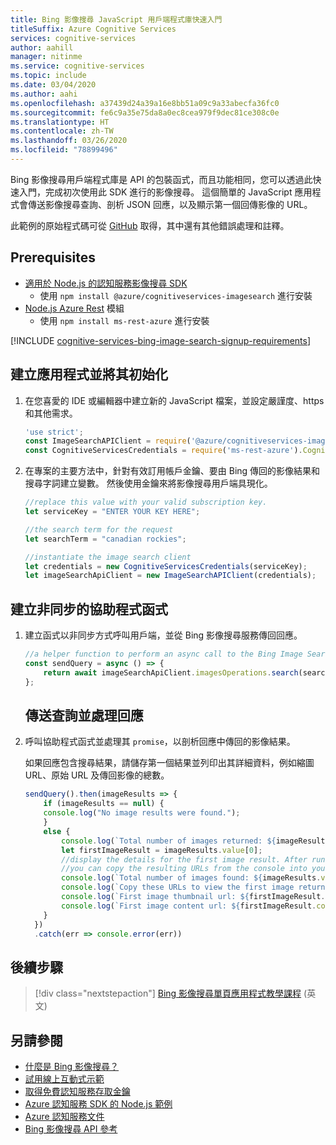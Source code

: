 ```yaml
---
title: Bing 影像搜尋 JavaScript 用戶端程式庫快速入門
titleSuffix: Azure Cognitive Services
services: cognitive-services
author: aahill
manager: nitinme
ms.service: cognitive-services
ms.topic: include
ms.date: 03/04/2020
ms.author: aahi
ms.openlocfilehash: a37439d24a39a16e8bb51a09c9a33abecfa36fc0
ms.sourcegitcommit: fe6c9a35e75da8a0ec8cea979f9dec81ce308c0e
ms.translationtype: HT
ms.contentlocale: zh-TW
ms.lasthandoff: 03/26/2020
ms.locfileid: "78899496"
---
```

Bing 影像搜尋用戶端程式庫是 API 的包裝函式，而且功能相同，您可以透過此快速入門，完成初次使用此 SDK 進行的影像搜尋。 這個簡單的 JavaScript 應用程式會傳送影像搜尋查詢、剖析 JSON 回應，以及顯示第一個回傳影像的 URL。

此範例的原始程式碼可從 [GitHub](https://github.com/Azure-Samples/cognitive-services-node-sdk-samples/blob/master/Samples/imageSearch.js) 取得，其中還有其他錯誤處理和註釋。

## <a name="prerequisites"></a>Prerequisites

* [適用於 Node.js 的認知服務影像搜尋 SDK](https://www.npmjs.com/package/@azure/cognitiveservices-imagesearch)
    * 使用 `npm install @azure/cognitiveservices-imagesearch` 進行安裝
* [Node.js Azure Rest](https://www.npmjs.com/package/ms-rest-azure) 模組
    * 使用 `npm install ms-rest-azure` 進行安裝

[!INCLUDE [cognitive-services-bing-image-search-signup-requirements](~/includes/cognitive-services-bing-image-search-signup-requirements.md)]

## <a name="create-and-initialize-the-application"></a>建立應用程式並將其初始化

1. 在您喜愛的 IDE 或編輯器中建立新的 JavaScript 檔案，並設定嚴謹度、https 和其他需求。

    ```javascript
    'use strict';
    const ImageSearchAPIClient = require('@azure/cognitiveservices-imagesearch');
    const CognitiveServicesCredentials = require('ms-rest-azure').CognitiveServicesCredentials;
    ```

2. 在專案的主要方法中，針對有效訂用帳戶金鑰、要由 Bing 傳回的影像結果和搜尋字詞建立變數。 然後使用金鑰來將影像搜尋用戶端具現化。

    ```javascript
    //replace this value with your valid subscription key.
    let serviceKey = "ENTER YOUR KEY HERE";

    //the search term for the request
    let searchTerm = "canadian rockies";

    //instantiate the image search client
    let credentials = new CognitiveServicesCredentials(serviceKey);
    let imageSearchApiClient = new ImageSearchAPIClient(credentials);

    ```

## <a name="create-an-asynchronous-helper-function"></a>建立非同步的協助程式函式

1. 建立函式以非同步方式呼叫用戶端，並從 Bing 影像搜尋服務傳回回應。
    ```javascript
    //a helper function to perform an async call to the Bing Image Search API
    const sendQuery = async () => {
        return await imageSearchApiClient.imagesOperations.search(searchTerm);
    };
    ```
   ## <a name="send-a-query-and-handle-the-response"></a>傳送查詢並處理回應

1. 呼叫協助程式函式並處理其 `promise`，以剖析回應中傳回的影像結果。

    如果回應包含搜尋結果，請儲存第一個結果並列印出其詳細資料，例如縮圖 URL、原始 URL 及傳回影像的總數。
    ```javascript
    sendQuery().then(imageResults => {
        if (imageResults == null) {
        console.log("No image results were found.");
        }
        else {
            console.log(`Total number of images returned: ${imageResults.value.length}`);
            let firstImageResult = imageResults.value[0];
            //display the details for the first image result. After running the application,
            //you can copy the resulting URLs from the console into your browser to view the image.
            console.log(`Total number of images found: ${imageResults.value.length}`);
            console.log(`Copy these URLs to view the first image returned:`);
            console.log(`First image thumbnail url: ${firstImageResult.thumbnailUrl}`);
            console.log(`First image content url: ${firstImageResult.contentUrl}`);
        }
      })
      .catch(err => console.error(err))
    ```

## <a name="next-steps"></a>後續步驟

> [!div class="nextstepaction"]
> [Bing 影像搜尋單頁應用程式教學課程](https://docs.microsoft.com/azure/cognitive-services/bing-image-search/tutorial-bing-image-search-single-page-app) (英文)

## <a name="see-also"></a>另請參閱

* [什麼是 Bing 影像搜尋？](https://docs.microsoft.com/azure/cognitive-services/bing-image-search/overview)
* [試用線上互動式示範](https://azure.microsoft.com/services/cognitive-services/bing-image-search-api/)
* [取得免費認知服務存取金鑰](https://azure.microsoft.com/try/cognitive-services/?api=bing-image-search-api)
* [Azure 認知服務 SDK 的 Node.js 範例](https://github.com/Azure-Samples/cognitive-services-node-sdk-samples)
* [Azure 認知服務文件](https://docs.microsoft.com/azure/cognitive-services)
* [Bing 影像搜尋 API 參考](https://docs.microsoft.com/rest/api/cognitiveservices-bingsearch/bing-images-api-v7-reference)
